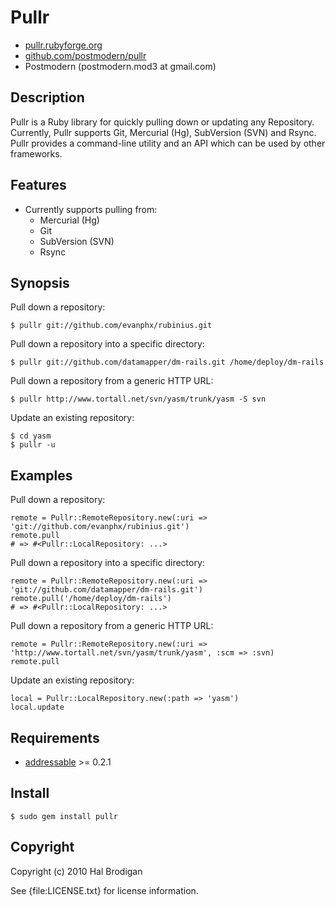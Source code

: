# Pullr

* [pullr.rubyforge.org](http://pullr.rubyforge.org/)
* [github.com/postmodern/pullr](http://github.com/postmodern/pullr/)
* Postmodern (postmodern.mod3 at gmail.com)

## Description

Pullr is a Ruby library for quickly pulling down or updating any Repository.
Currently, Pullr supports Git, Mercurial (Hg), SubVersion (SVN) and Rsync.
Pullr provides a command-line utility and an API which can be used by
other frameworks.

## Features

* Currently supports pulling from:
  * Mercurial (Hg)
  * Git
  * SubVersion (SVN)
  * Rsync

## Synopsis

Pull down a repository:

    $ pullr git://github.com/evanphx/rubinius.git

Pull down a repository into a specific directory:

    $ pullr git://github.com/datamapper/dm-rails.git /home/deploy/dm-rails

Pull down a repository from a generic HTTP URL:

    $ pullr http://www.tortall.net/svn/yasm/trunk/yasm -S svn

Update an existing repository:

    $ cd yasm
    $ pullr -u

## Examples

Pull down a repository:

    remote = Pullr::RemoteRepository.new(:uri => 'git://github.com/evanphx/rubinius.git')
    remote.pull
    # => #<Pullr::LocalRepository: ...>

Pull down a repository into a specific directory:

    remote = Pullr::RemoteRepository.new(:uri => 'git://github.com/datamapper/dm-rails.git')
    remote.pull('/home/deploy/dm-rails')
    # => #<Pullr::LocalRepository: ...>

Pull down a repository from a generic HTTP URL:

    remote = Pullr::RemoteRepository.new(:uri => 'http://www.tortall.net/svn/yasm/trunk/yasm', :scm => :svn)
    remote.pull

Update an existing repository:

    local = Pullr::LocalRepository.new(:path => 'yasm')
    local.update

## Requirements

* [addressable](http://addressable.rubyforge.org/) >= 0.2.1

## Install

    $ sudo gem install pullr

## Copyright

Copyright (c) 2010 Hal Brodigan

See {file:LICENSE.txt} for license information.

